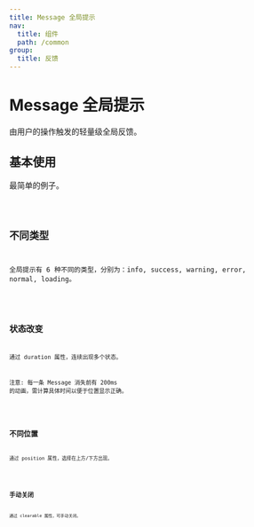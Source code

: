 ```yaml
---
title: Message 全局提示
nav:
  title: 组件
  path: /common
group:
  title: 反馈
---
```


# Message 全局提示

由用户的操作触发的轻量级全局反馈。

## 基本使用

最简单的例子。

<code src="./demos/index1.tsx"/>

## 不同类型


全局提示有 6 种不同的类型，分别为：info, success, warning, error, normal, loading。


<code src="./demos/index2.tsx"/>



## 状态改变



通过 duration 属性，连续出现多个状态。



注意: 每一条 Message 消失前有 200ms 的动画，需计算具体时间以便于位置显示正确。



<code src="./demos/index3.tsx"/>



## 不同位置



通过 position 属性，选择在上方/下方出现。



<code src="./demos/index4.tsx"/>



## 手动关闭



通过 clearable 属性，可手动关闭。



<code src="./demos/index5.tsx"/>

<API/>
